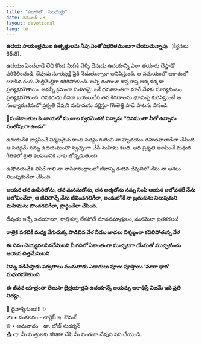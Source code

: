```yaml
---
title: "ఎడారిలో  సెలయేర్లు"
date: నవంబర్ 28
layout: devotional
lang: te
---
```


**ఉదయ సాయంత్రముల ఉత్పత్తులను నీవు సంతోషభరితములుగా చేయుచున్నావు**_ (కీర్తనలు 65:8). 

ఉదయం పెందలాడే లేచి కొండ మీదికి వెళ్ళి దేవుడు ఉదయాన్ని ఎలా తయారు చేస్తాడో పరిశీలించండి. దేవుడు సూర్యుణ్ణి పైకి నెడుతున్నాడా అనిపిస్తుంది. ఆ సమయంలో ఆకాశంలో బూడిద రంగు మెల్లిమెల్లిగా కరిగిపోతుంది. అన్ని రంగులూ కాస్త కాస్త అక్కడక్కడా ప్రత్యక్షమౌతాయి. అవన్నీ క్రమంగా మిళితమై ఒకే ధవళకాంతిగా మారే వేళకు సూర్యబింబం ప్రత్యక్షమౌతుంది. దినకరుడు ఠీవిగా బయలుదేరి తన కిరణాలను భూమిపై కురిపిస్తుంటే ఆ సంధ్యారుణిమలో ప్రకృతి దేవుని మహిమను వర్ణిస్తూ గొంతెత్తి పాడే పాటను వినండి.

**📖సంజెకాంతుల కెంజాయలో మంజుల స్వరమొకటి విన్నాను “దినమంతా నీతో ఉన్నాను**
**సంతోషంగా ఉండు"**

ఉదయవేళ వ్యాపించే నిర్మలమైన కాంతి సత్యం గురించి నా హృదయం తహతహలాడేలా చేసింది. ఆ సత్యమే నన్ను ఉదయమంతా స్వచ్ఛంగా చేసే మహిమ కలది. అది ప్రకృతి ఆలపించే మధుర గీతికలో శ్రుతి కలపడానికి నాకు తోడ్పడుతుంది.

 ఉషోదయవేళ విసిరే గాలి నా నాసికారంధ్రాలలో జీవాన్ని ఊదిన దేవునిలో నేను నా ఆశలు నిలుపుకునేలా చేసింది. 

**ఆయన తన ఊపిరితోను, తన మనసుతోను, తన ఆత్మతోను నన్ను నింపి ఆయన ఆలోచనలే నేను ఆలోచించేలా, ఆ జీవితాన్నే నేను జీవించగలిగేలా, అందులోనే నా బ్రతుకును నిలుపుకుని మహిమను పొందగలిగేలా, ప్రార్థించేలా చేసింది.** 

దేవుడు ఇచ్చే ఉదయాలూ,
రాత్రిళ్ళూ లేకపోతే మానవమాత్రులం, మనమెలా బ్రతకగలం!

**రాత్రికి పగటికీ మధ్య వేగుచుక్క పొడిచిన వేళ నీడల జాడలు నిశ్శబ్దంగా కదిలిపోతున్న వేళ**

**ఈ దినం చెయ్యవలసినదేమిటని నీ గదిలో ఏకాంతంగా ముచ్చటగా యేసుతో ముచ్చటించు ఆయన చిత్తమేమిటని**

**నిన్ను నడిపిస్తాడు పర్వతాలు వంచుతాడు ఎడారులు పూలు పూస్తాయి ‘మారా ధార' మధురమౌతుంది** 

**ఈ జీవన యాత్రంతా తెలుసా జైత్రయాత్రని ఉదయాన్నే ఆయన్ను ఆరాధిస్తే నిజమే ఇది ప్రతి నిత్యం.**

<div class="blessing">🙏 <span class="bless-text">దైవాశ్శీసులు!!!</span> ✨</div>

<div class="credit">✍️ <span class="credit-text">▪ సంకలనం - చార్లెస్ ఇ. కౌమన్</span></div>
<div class="credit">🌐 <span class="credit-text">▪ అనువాదం - డా. జోబ్ సుదర్శన్</span></div>


<div class="share">📤 👉 <span class="share-text">మీ మిత్రులకు share చేసి మీ వంతుగా దేవుని పని చేయండి.</span></div>
